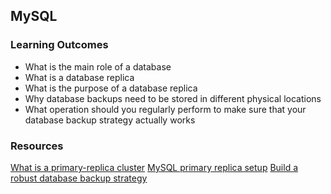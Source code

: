 ## MySQL
### Learning Outcomes
- What is the main role of a database
- What is a database replica
- What is the purpose of a database replica
- Why database backups need to be stored in different physical locations
- What operation should you regularly perform to make sure that your database backup strategy actually works

### Resources
[What is a primary-replica cluster](https://www.digitalocean.com/community/tutorials/how-to-choose-a-redundancy-plan-to-ensure-high-availability#sql-replication)
[MySQL primary replica setup](https://www.digitalocean.com/community/tutorials/how-to-set-up-replication-in-mysql)
[Build a robust database backup strategy](https://www.databasejournal.com/ms-sql/developing-a-sql-server-backup-strategy/)
